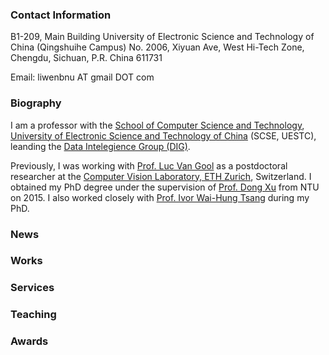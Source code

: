 ### Contact Information
B1-209, Main Building
University of Electronic Science and Technology of China (Qingshuihe Campus)
No. 2006, Xiyuan Ave, West Hi-Tech Zone, Chengdu, Sichuan, P.R. China 611731

Email: liwenbnu AT gmail DOT com

### Biography
I am a professor with the [School of Computer Science and Technology](http://www.scse.uestc.edu.cn/), [University of Electronic Science and Technology of China](https://www.uestc.edu.cn/) (SCSE, UESTC), leanding the [Data Intelegience Group (DIG)](https://dig.uestc.cn/).

Previously, I was working with [Prof. Luc Van Gool](http://www.vision.ee.ethz.ch/members/get_member.cgi?lang=en&id=1) as a postdoctoral researcher at the [Computer Vision Laboratory, ETH Zurich](http://www.vision.ee.ethz.ch/en/), Switzerland. I obtained my PhD degree under the supervision of [Prof. Dong Xu](http://sydney.edu.au/engineering/people/dong.xu.php) from NTU on 2015. I also worked closely with [Prof. Ivor Wai-Hung Tsang](http://www.uts.edu.au/staff/ivor.tsang) during my PhD.

### News

### Works

### Services

### Teaching

### Awards
